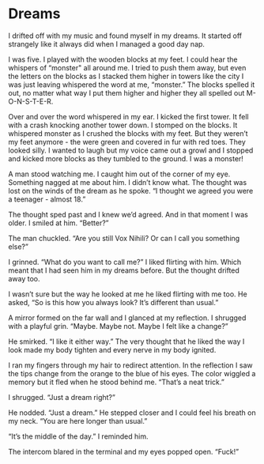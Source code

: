 # Dreams

I drifted off with my music and found myself in my dreams. It started off strangely like it always did when I managed a good day nap.

I was five. I played with the wooden blocks at my feet. I could hear the whispers of “monster" all around me. I tried to push them away, but even the letters on the blocks as I stacked them higher in towers like the city I was just leaving whispered the word at me, “monster.” The blocks spelled it out, no matter what way I put them higher and higher they all spelled out M-O-N-S-T-E-R.

Over and over the word whispered in my ear. I kicked the first tower. It fell with a crash knocking another tower down. I stomped on the blocks. It whispered monster as I crushed the blocks with my feet. But they weren’t my feet anymore - the were green and covered in fur with red toes. They looked silly. I wanted to laugh but my voice came out a growl and I stopped and kicked more blocks as they tumbled to the ground. I was a monster!

A man stood watching me. I caught him out of the corner of my eye. Something nagged at me about him. I didn’t know what. The thought was lost on the winds of the dream as he spoke. “I thought we agreed you were a teenager - almost 18.”

The thought sped past and I knew we’d agreed. And in that moment I was older. I smiled at him. “Better?”

The man chuckled. “Are you still Vox Nihili? Or can I call you something else?”

I grinned. “What do you want to call me?” I liked flirting with him. Which meant that I had seen him in my dreams before. But the thought drifted away too.

I wasn’t sure but the way he looked at me he liked flirting with me too. He asked, “So is this how you always look? It’s different than usual.”

A mirror formed on the far wall and I glanced at my reflection. I shrugged with a playful grin. “Maybe.  Maybe not.  Maybe I felt like a change?”

He smirked. “I like it either way.”  The very thought that he liked the way I look made my body tighten and every nerve in my body ignited.

I ran my fingers through my hair to redirect attention. In the reflection I saw the tips change from the orange to the blue of his eyes. The color wiggled a memory but it fled when he stood behind me. “That’s a neat trick.”

I shrugged. “Just a dream right?”

He nodded. “Just a dream.” He stepped closer and I could feel his breath on my neck. “You are here longer than usual.”

“It’s the middle of the day.” I reminded him.

The intercom blared in the terminal and my eyes popped open. “Fuck!”


